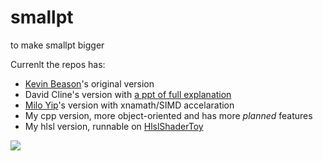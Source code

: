 smallpt
=======


to make smallpt bigger

Currenlt the repos has:
* [Kevin Beason](http://www.kevinbeason.com/smallpt/)'s original version
* David Cline's version with [a ppt of full explanation](https://docs.google.com/file/d/0B8g97JkuSSBwUENiWTJXeGtTOHFmSm51UC01YWtCZw)
* [Milo Yip](http://www.cnblogs.com/miloyip/archive/2010/06/23/cpp_vs_cs_GI.html)'s version with xnamath/SIMD accelaration
* My cpp version, more object-oriented and has more *planned* features
* My hlsl version, runnable on [HlslShaderToy](https://github.com/vinjn/HlslShaderToy)

![](doc/tracer.jpg)
